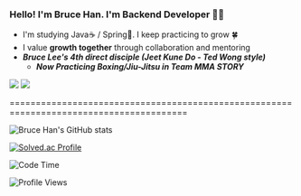 ### Hello! I'm Bruce Han. I'm Backend Developer :man_technologist:
- I'm studying Java☕ / Spring🌻. I keep practicing to grow 🍀
- I value **growth together** through collaboration and mentoring
- _**Bruce Lee's 4th direct disciple (Jeet Kune Do - Ted Wong style)**_
  - _**Now Practicing Boxing/Jiu-Jitsu in Team MMA STORY**_

<a href="https://velog.io/@brucehan"><img src="https://img.shields.io/badge/Tech%20Blog-20C997?style=flat-square&logo=Velog&logoColor=white"/></a>
  <a href="https://www.linkedin.com/in/%EC%A0%95%EC%88%98-%ED%95%9C-7b8802230"><img src="https://img.shields.io/badge/LinkedIn-0A66C2?style=flat-square&logo=LinkedIn&logoColor=white"/></a>

========================================================================================


![Bruce Han's GitHub stats](https://github-readme-stats.vercel.app/api?username=intrager&hide=contribs&show_icons=true)

[![Solved.ac Profile](http://mazassumnida.wtf/api/v2/generate_badge?boj=intrager)](https://solved.ac/intrager/)

<!--START_SECTION:waka-->
![Code Time](http://img.shields.io/badge/Code%20Time-79%20hrs%2049%20mins-blue)

![Profile Views](http://img.shields.io/badge/Profile%20Views-11-blue)

<!-- **🐱 저의 GitHub 정보에요.** 

> 🏆 46 만큼의 Contributions을 2023년에 했어요
 > 
> 📦 GitHub의 286.2 kB만큼의 저장소를 사용하고 있어요. 
 > 
> 🚫 구직중이에요.
 > 
> 📜 28개의 Public Repository를 만들었어요. 
 > 
> 🔑 0개의 Private Repository를 만들었어요.  
 > 
**저는 저녁형 인간이에요. 🦉** 

```text
🌞 아침         48 commits     █░░░░░░░░░░░░░░░░░░░░░░░░   4.86% 
🌆 낮　         292 commits    ███████░░░░░░░░░░░░░░░░░░   29.55% 
🌃 저녁         465 commits    ███████████░░░░░░░░░░░░░░   47.06% 
🌙 밤　         183 commits    ████░░░░░░░░░░░░░░░░░░░░░   18.52%

```
📅 **제가 가장 생산적인 날은 일요일이에요.** 

```text
월요일          110 commits    ██░░░░░░░░░░░░░░░░░░░░░░░   11.13% 
화요일          123 commits    ███░░░░░░░░░░░░░░░░░░░░░░   12.45% 
수요일          102 commits    ██░░░░░░░░░░░░░░░░░░░░░░░   10.32% 
목요일          126 commits    ███░░░░░░░░░░░░░░░░░░░░░░   12.75% 
금요일          153 commits    ███░░░░░░░░░░░░░░░░░░░░░░   15.49% 
토요일          179 commits    ████░░░░░░░░░░░░░░░░░░░░░   18.12% 
일요일          195 commits    █████░░░░░░░░░░░░░░░░░░░░   19.74%

```


📊 **저는 이번주를 이렇게 시간을 보냈어요.** 

```text
⌚︎ Timezone: Asia/Seoul

💬 프로그래밍 언어들: 
Java                     2 hrs 48 mins       █████████████████████░░░░   86.22% 
HTML                     26 mins             ███░░░░░░░░░░░░░░░░░░░░░░   13.78%

🔥 에디터들: 
IntelliJ                 3 hrs 15 mins       █████████████████████████   100.0%

🐱‍💻 프로젝트들: 
Motudy-Develop           2 hrs 40 mins       ████████████████████░░░░░   82.14% 
studyolle                35 mins             ████░░░░░░░░░░░░░░░░░░░░░   17.86%

💻 운영 체제들: 
Windows                  3 hrs 15 mins       █████████████████████████   100.0%

```

**저는 주로 Java 언어를 사용해요.** 

```text
Java                     9 repos             ████████████░░░░░░░░░░░░░   50.0% 
JavaScript               4 repos             █████░░░░░░░░░░░░░░░░░░░░   22.22% 
CSS                      3 repos             ████░░░░░░░░░░░░░░░░░░░░░   16.67% 
HTML                     2 repos             ██░░░░░░░░░░░░░░░░░░░░░░░   11.11%

```


**타임라인**

![Chart not found](https://raw.githubusercontent.com/intrager/intrager/main/charts/bar_graph.png) 


 Last Updated on 13/01/2023 15:17:23 UTC -->
<!--END_SECTION:waka-->

<!-- ## :hammer_and_wrench:Tech Stack -->

<!-- ### Back
 - <img src="https://img.shields.io/badge/Spring-6DB33F?style=flat-square&logo=Spring&logoColor=white"/> <img src="https://img.shields.io/badge/Node.js-339933?style=flat-square&logo=Node.js&logoColor=white"/> <img src="https://img.shields.io/badge/Express.js-000000?style=flat-square&logo=Express&logoColor=white"/>
 - <img src="https://img.shields.io/badge/MyBatis-000000?style=flat-square&logo=MyBatis&logoColor=black"/> <img src="https://img.shields.io/badge/JPA-000000?style=flat-square&logo=JPA&logoColor=black"/> <img src="https://img.shields.io/badge/JdbcTemplate-007396?style=flat-square&logo=JdbcTemplate&logoColor=black"/>
 - <img src="https://img.shields.io/badge/JUnit5-25A162?style=flat-square&logo=JUnit5&logoColor=white"/> <img src="https://img.shields.io/badge/JUnit4-25A162?style=flat-square&logo=JUnit4&logoColor=white"/>
    #### Template Engine
     - <img src="https://img.shields.io/badge/Thymeleaf-005F0F?style=flat-square&logo=Thymeleaf&logoColor=black"/> <img src="https://img.shields.io/badge/Jsp-FF9900?style=flat-square&logo=Jsp&logoColor=black"/>
 
### DevOps 
 - <img src="https://img.shields.io/badge/Amazon%20EC2-FF9900?style=flat-square&logo=Amazon%20EC2&logoColor=black"/>
 - <img src="https://img.shields.io/badge/MySQL-4479A1?style=flat-square&logo=MySQL&logoColor=black"/> <img src="https://img.shields.io/badge/MariaDB-003545?style=flat-square&logo=MariaDB&logoColor=black"/> <img src="https://img.shields.io/badge/Oracle-F80000?style=flat-square&logo=Oracle&logoColor=black"/> <img src="https://img.shields.io/badge/PostgreSQL-4169E1?style=flat-square&logo=PostgreSQL&logoColor=black"/>
 - <img src="https://img.shields.io/badge/Travis%20CI-3EAAAF?style=flat-square&logo=Travis%20CI&logoColor=black"/> 
 - <img src="https://img.shields.io/badge/Git-F05032?style=flat-square&logo=Git&logoColor=black"/>

### Front
 - <img src="https://img.shields.io/badge/HTML5-E34F26?style=flat-square&logo=HTML5&logoColor=black"/> <img src="https://img.shields.io/badge/CSS3-1572B6?style=flat-square&logo=CSS3&logoColor=black"/> <img src="https://img.shields.io/badge/JavaScript-F7DF1E?style=flat-square&logo=JavaScript&logoColor=black"/>
 - <img src="https://img.shields.io/badge/Bootstrap-7952B3?style=flat-square&logo=Bootstrap&logoColor=white"/> <img src="https://img.shields.io/badge/jQuery-0769AD?style=flat-square&logo=jQuery&logoColor=black"/> 

### Language
 - <img src="https://img.shields.io/badge/Java-007396?style=flat-square&logo=Java&logoColor=white"/> <img src="https://img.shields.io/badge/JavaScript-F7DF1E?style=flat-square&logo=JavaScript&logoColor=black"/>
 - <img src="https://img.shields.io/badge/SQL-000000?style=flat-square&logo=SQL&logoColor=white"/>

### Tools
 #### Collaboration
 - <img src="https://img.shields.io/badge/Notion-000000?style=flat-square&logo=Notion&logoColor=white"/> <img src="https://img.shields.io/badge/Slack-4A154B?style=flat-square&logo=Slack&logoColor=white"/> <img src="https://img.shields.io/badge/Swagger-85EA2D?style=flat-square&logo=Swagger&logoColor=black"/> -->

